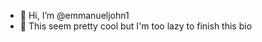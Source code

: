 - 👋 Hi, I’m @emmanueljohn1
- 👀 This seem pretty cool but I'm too lazy to finish this bio

<!---
emmanueljohn1/emmanueljohn1 is a ✨ special ✨ repository because its `README.md` (this file) appears on your GitHub profile.
You can click the Preview link to take a look at your changes.
--->
